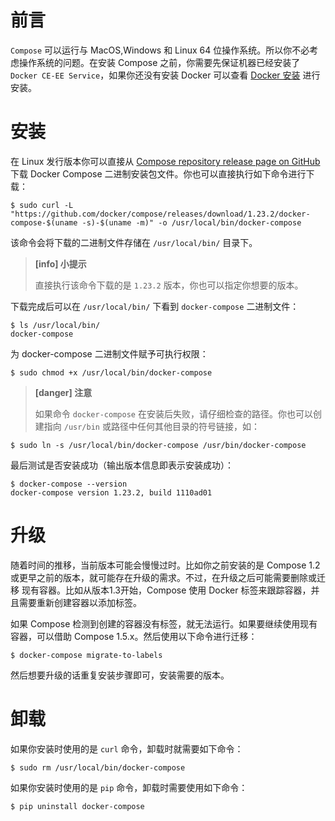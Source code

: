 # 前言

`Compose` 可以运行与 MacOS,Windows 和 Linux 64 位操作系统。所以你不必考虑操作系统的问题。在安装 Compose 之前，你需要先保证机器已经安装了
`Docker CE-EE Service`，如果你还没有安装 Docker 可以查看 [Docker 安装](../introduction/install-docker.md) 进行安装。

# 安装

在 Linux 发行版本你可以直接从 [Compose repository release page on GitHub](https://github.com/docker/compose/releases) 下载
Docker Compose 二进制安装包文件。你也可以直接执行如下命令进行下载：

```
$ sudo curl -L "https://github.com/docker/compose/releases/download/1.23.2/docker-compose-$(uname -s)-$(uname -m)" -o /usr/local/bin/docker-compose
```

该命令会将下载的二进制文件存储在 `/usr/local/bin/` 目录下。

> **[info] 小提示**
>
> 直接执行该命令下载的是 `1.23.2` 版本，你也可以指定你想要的版本。

下载完成后可以在 `/usr/local/bin/` 下看到 `docker-compose` 二进制文件：

```
$ ls /usr/local/bin/
docker-compose
```

为 docker-compose 二进制文件赋予可执行权限：

```
$ sudo chmod +x /usr/local/bin/docker-compose
```

> **[danger] 注意**
>
> 如果命令 `docker-compose` 在安装后失败，请仔细检查的路径。你也可以创建指向 `/usr/bin` 或路径中任何其他目录的符号链接，如：
```
$ sudo ln -s /usr/local/bin/docker-compose /usr/bin/docker-compose
```

最后测试是否安装成功（输出版本信息即表示安装成功）：

```
$ docker-compose --version
docker-compose version 1.23.2, build 1110ad01
```

# 升级

随着时间的推移，当前版本可能会慢慢过时。比如你之前安装的是 Compose 1.2或更早之前的版本，就可能存在升级的需求。不过，在升级之后可能需要删除或迁移
现有容器。比如从版本1.3开始，Compose 使用 Docker 标签来跟踪容器，并且需要重新创建容器以添加标签。

如果 Compose 检测到创建的容器没有标签，就无法运行。如果要继续使用现有容器，可以借助 Compose 1.5.x。然后使用以下命令进行迁移：

```
$ docker-compose migrate-to-labels
```

然后想要升级的话重复安装步骤即可，安装需要的版本。

# 卸载 

如果你安装时使用的是 `curl` 命令，卸载时就需要如下命令：

```
$ sudo rm /usr/local/bin/docker-compose
```

如果你安装时使用的是 `pip` 命令，卸载时需要使用如下命令：

```
$ pip uninstall docker-compose
```